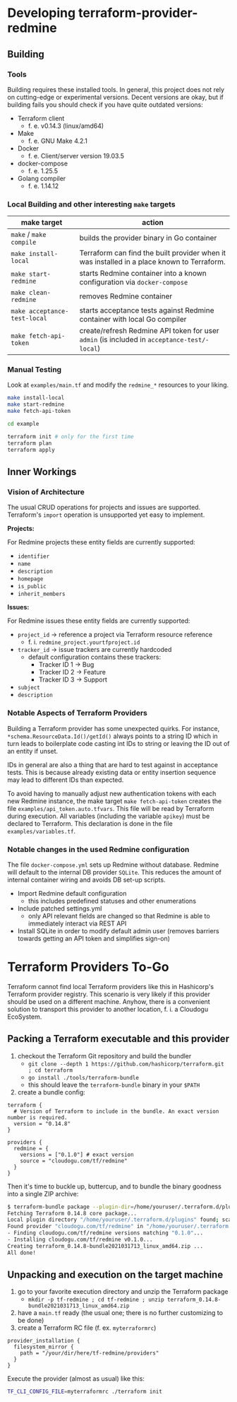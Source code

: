 # Developing terraform-provider-redmine

## Building

### Tools

Building requires these installed tools. In general, this project does not rely on cutting-edge or experimental
versions. Decent versions are okay, but if building fails you should check if you have quite outdated versions:

- Terraform client
    - f. e. v0.14.3 (linux/amd64)
- Make
    - f. e. GNU Make 4.2.1
- Docker
    - f. e. Client/server version 19.03.5
- docker-compose
    - f. e. 1.25.5
- Golang compiler
    - f. e. 1.14.12

### Local Building and other interesting `make` targets

make target | action
------------|-------
`make` / `make compile` | builds the provider binary in Go container
`make install-local` | Terraform can find the built provider when it was installed in a place known to Terraform.
`make start-redmine` | starts Redmine container into a known configuration via `docker-compose`
`make clean-redmine` | removes Redmine container
`make acceptance-test-local` | starts acceptance tests against Redmine container with local Go compiler
`make fetch-api-token` | create/refresh Redmine API token for user `admin` (is included in `acceptance-test/-local`)

### Manual Testing

Look at `examples/main.tf` and modify the `redmine_*` resources to your liking.

```bash
make install-local
make start-redmine
make fetch-api-token

cd example

terraform init # only for the first time
terraform plan
terraform apply
```

## Inner Workings

### Vision of Architecture

The usual CRUD operations for projects and issues are supported. Terraform's `import` operation is unsupported yet easy
to implement.

**Projects:**

For Redmine projects these entity fields are currently supported:

- `identifier`
- `name`
- `description`
- `homepage`
- `is_public`
- `inherit_members`

**Issues:**

For Redmine issues these entity fields are currently supported:

- `project_id` -> reference a project via Terraform resource reference
    - f. i. `redmine_project.yourtfproject.id`
- `tracker_id` -> issue trackers are currently hardcoded
    - default configuration contains these trackers:
        - Tracker ID 1 -> Bug
        - Tracker ID 2 -> Feature
        - Tracker ID 3 -> Support
- `subject`
- `description`

### Notable Aspects of Terraform Providers

Building a Terraform provider has some unexpected quirks. For instance, `*schema.ResourceData.Id()/getId()` always
points to a string ID which in turn leads to boilerplate code casting int IDs to string or leaving the ID out of an
entity if unset.

IDs in general are also a thing that are hard to test against in acceptance tests. This is because already existing data
or entity insertion sequence may lead to different IDs than expected.

To avoid having to manually adjust new authentication tokens with each new Redmine instance, the make
target `make fetch-api-token` creates the file `examples/api_token.auto.tfvars`. This file will be read by Terraform
during execution. All variables (including the variable `apikey`) must be declared to Terraform. This declaration is
done in the file `examples/variables.tf`.

### Notable changes in the used Redmine configuration

The file `docker-compose.yml` sets up Redmine without database. Redmine will default to the internal DB
provider `SQLite`. This reduces the amount of internal container wiring and avoids DB set-up scripts.

- Import Redmine default configuration
    - this includes predefined statuses and other enumerations
- Include patched settings.yml
    - only API relevant fields are changed so that Redmine is able to immediately interact via REST API
- Install SQLite in order to modify default admin user (removes barriers towards getting an API token and simplifies
  sign-on)

# Terraform Providers To-Go

Terraform cannot find local Terraform providers like this in Hashicorp's Terraform provider registry. This scenario is very likely if this provider should be used on a different machine. Anyhow, there is a convenient solution to transport this provider to another location, f. i. a Cloudogu EcoSystem.

## Packing a Terraform executable and this provider

1. checkout the Terraform Git repository and build the bundler
    - `git clone --depth 1 https://github.com/hashicorp/terraform.git ; cd terraform`
    - `go install ./tools/terraform-bundle`
    - this should leave the `terraform-bundle` binary in your `$PATH`
1. create a bundle config:

```hcl
terraform {
  # Version of Terraform to include in the bundle. An exact version number is required.
  version = "0.14.8"
}

providers {
  redmine = {
    versions = ["0.1.0"] # exact version
    source = "cloudogu.com/tf/redmine"
  }
}
```

Then it's time to buckle up, buttercup, and to bundle the binary goodness into a single ZIP archive:

```bash
$ terraform-bundle package --plugin-dir=/home/youruser/.terraform.d/plugins bundle.config
Fetching Terraform 0.14.8 core package...
Local plugin directory "/home/youruser/.terraform.d/plugins" found; scanning for provider binaries.
Found provider "cloudogu.com/tf/redmine" in "/home/youruser/.terraform.d/plugins".
- Finding cloudogu.com/tf/redmine versions matching "0.1.0"...
- Installing cloudogu.com/tf/redmine v0.1.0...
Creating terraform_0.14.8-bundle2021031713_linux_amd64.zip ...
All done!
```

## Unpacking and execution on the target machine

1. go to your favorite execution directory and unzip the Terraform package
    - `mkdir -p tf-redmine ; cd tf-redmine ; unzip terraform_0.14.8-bundle2021031713_linux_amd64.zip`
1. have a `main.tf` ready (the usual one; there is no further customizing to be done)
1. create a Terraform RC file (f. ex. `myterraformrc`)

```hcl
provider_installation {
  filesystem_mirror {
    path = "/your/dir/here/tf-redmine/providers"
  }
}
```   

Execute the provider (almost as usual) like this:

```bash
TF_CLI_CONFIG_FILE=myterraformrc ./terraform init
```
